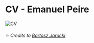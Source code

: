 # CV - Emanuel Peire

![CV](https://github.com/emapeire/cv/assets/63935846/869a227f-d926-4018-8aa1-bdc8f4243276)

###### ✨ Credits to [Bartosz Jarocki](https://github.com/BartoszJarocki)
